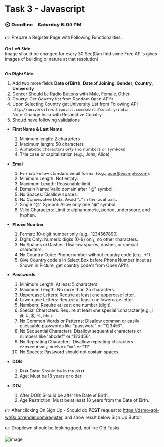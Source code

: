 # Task 3 - Javascript

### ⏲️ Deadline - Saturday 5:00 PM

👉 Prepare a Register Page with Following Functionalities:<br>

**On Left Side**:<br> Image should be changed for every 30 Sec(Can find some Free API's gives images of building or nature at that resolution)<br><br>

**On Right Side**:<br>

1.  Add two more fields **Date of Birth**, **Date of Joining**, **Gender**, **Country**, **University**
1. Gender Should be Radio Buttons with Male, Female, Other
1. County: Get Country list from Random Open API's
1. Upon Selecting Country get University List from Following API
` http://universities.hipolabs.com/search?country=india `
<br>Note: Change India with Respective Country
1.  Should have following validations

-   **First Name & Last Name**<br>

    1. Minimum length: 2 characters<br>
    1. Maximum length: 50 characters<br>
    1. Alphabetic characters only (no numbers or symbols)<br>
    1. Title case or capitalization (e.g., John, Alice)

-   **Email**<br>

    1. Format: Follow standard email format (e.g., user@example.com).<br>
    1. Minimum Length: Not empty.<br>
    1. Maximum Length: Reasonable limit.<br>
    1. Domain Name: Valid domain after "@" symbol.<br>
    1. No Spaces: Disallow spaces.<br>
    1. No Consecutive Dots: Avoid ".." in the local part.<br>
    1. Single "@" Symbol: Allow only one "@" symbol.<br>
    1. Valid Characters: Limit to alphanumeric, period, underscore, and hyphen.<br>

-   **Phone Number**<br>

    1. Format: 10-digit number only (e.g., 1234567890).<br>
    1. Digits Only: Numeric digits (0-9) only, no other characters.<br>
    1. No Spaces or Dashes: Disallow spaces, dashes, or special characters.<br>
    1. No Country Code: Phone number without country code (e.g., +1).<br>
    1. Give Country code's in Select Box before Phone Number Input as Shown in Picture, get country code's from Open API's

-   **Passwords**<br>

    1. Minimum Length: At least 5 characters.<br>
    1. Maximum Length: No more than 25 characters.<br>
    1. Uppercase Letters: Require at least one uppercase letter.<br>
    1. Lowercase Letters: Require at least one lowercase letter.<br>
    1. Numbers: Require at least one number (digit).<br>
    1. Special Characters: Require at least one special 1.character (e.g., !, @, #, $, %, etc.).<br>
    1. No Common Words or Patterns: Disallow common or easily guessable passwords like "password" or "123456".<br>
    1. No Sequential Characters: Disallow sequential characters or numbers like "abcdef" or "123456".<br>
    1. No Repeating Characters: Disallow repeating characters consecutively, such as "aa" or "11".<br>
    1. No Spaces: Password should not contain spaces.<br>

-   **DOB**<br>
    1. Past Date: Should be in the past.<br>
    1. Age: Must be 18 years or older.<br>
-   **DOJ**<br>
    1. After DOB: Should be after the Date of Birth.<br>
    1. Age Restriction: Must be at least 18 years from the Date of Birth.

👉 After clicking On Sign Up - Should do <b>POST</b> request to https://demo-api-wh0x.onrender.com/register, and show result below Sign Up Button <br><br>
👉 Dropdown should be looking good, not like Old Tasks

![image](https://github.com/sampath99999/CodeSchool-2.0-Batch-1/assets/112122835/fc1c7a33-227b-41ae-849b-462ff3f19dda)

